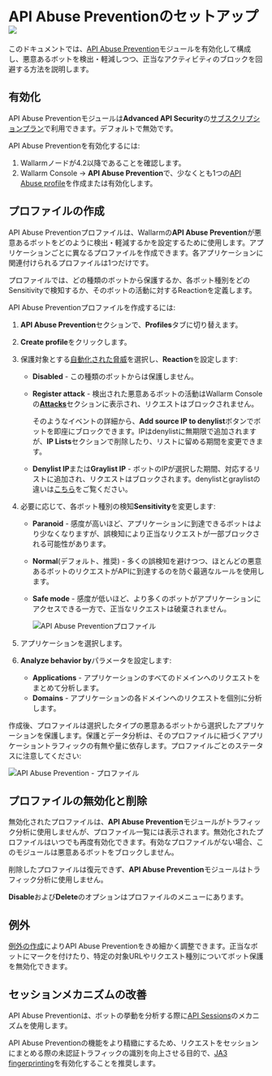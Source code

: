 # API Abuse Preventionのセットアップ <a href="../../about-wallarm/subscription-plans/#core-subscription-plans"><img src="../../images/api-security-tag.svg" style="border: none;"></a>

このドキュメントでは、[API Abuse Prevention](../api-abuse-prevention/overview.md)モジュールを有効化して構成し、悪意あるボットを検出・軽減しつつ、正当なアクティビティのブロックを回避する方法を説明します。

## 有効化

API Abuse Preventionモジュールは**Advanced API Security**の[サブスクリプションプラン](../about-wallarm/subscription-plans.md#core-subscription-plans)で利用できます。デフォルトで無効です。

API Abuse Preventionを有効化するには:

1. Wallarmノードが4.2以降であることを確認します。
1. Wallarm Console → **API Abuse Prevention**で、少なくとも1つの[API Abuse profile](#creating-profiles)を作成または有効化します。

## プロファイルの作成

API Abuse Preventionプロファイルは、Wallarmの**API Abuse Prevention**が悪意あるボットをどのように検出・軽減するかを設定するために使用します。アプリケーションごとに異なるプロファイルを作成できます。各アプリケーションに関連付けられるプロファイルは1つだけです。

プロファイルでは、どの種類のボットから保護するか、各ボット種別をどのSensitivityで検知するか、そのボットの活動に対するReactionを定義します。

API Abuse Preventionプロファイルを作成するには:

1. **API Abuse Prevention**セクションで、**Profiles**タブに切り替えます。
1. **Create profile**をクリックします。
1. 保護対象とする[自動化された脅威](../api-abuse-prevention/overview.md#automated-threats-blocked-by-api-abuse-prevention)を選択し、**Reaction**を設定します:
    
    * **Disabled** - この種類のボットからは保護しません。 
    * **Register attack** - 検出された悪意あるボットの活動はWallarm Consoleの[**Attacks**](../user-guides/events/check-attack.md)セクションに表示され、リクエストはブロックされません。

        そのようなイベントの詳細から、**Add source IP to denylist**ボタンでボットを即座にブロックできます。IPはdenylistに無期限で追加されますが、**IP Lists**セクションで削除したり、リストに留める期間を変更できます。

    * **Denylist IP**または**Graylist IP** - ボットのIPが選択した期間、対応するリストに追加され、リクエストはブロックされます。denylistとgraylistの違いは[こちら](../user-guides/ip-lists/overview.md)をご覧ください。

1. 必要に応じて、各ボット種別の検知**Sensitivity**を変更します:
    
    * **Paranoid** - 感度が高いほど、アプリケーションに到達できるボットはより少なくなりますが、誤検知により正当なリクエストが一部ブロックされる可能性があります。
    * **Normal**(デフォルト、推奨) - 多くの誤検知を避けつつ、ほとんどの悪意あるボットのリクエストがAPIに到達するのを防ぐ最適なルールを使用します。
    * **Safe mode** - 感度が低いほど、より多くのボットがアプリケーションにアクセスできる一方で、正当なリクエストは破棄されません。

        ![API Abuse Preventionプロファイル](../images/about-wallarm-waf/abi-abuse-prevention/create-api-abuse-prevention.png)

1. アプリケーションを選択します。
1. **Analyze behavior by**パラメータを設定します:

    * **Applications** - アプリケーションのすべてのドメインへのリクエストをまとめて分析します。
    * **Domains** - アプリケーションの各ドメインへのリクエストを個別に分析します。

<a name="per-profile-traffic"></a>作成後、プロファイルは選択したタイプの悪意あるボットから選択したアプリケーションを保護します。保護とデータ分析は、そのプロファイルに紐づくアプリケーショントラフィックの有無や量に依存します。プロファイルごとのステータスに注意してください:

![API Abuse Prevention - プロファイル](../images/about-wallarm-waf/abi-abuse-prevention/api-abuse-profiles-per-profile-status.png)

## プロファイルの無効化と削除

無効化されたプロファイルは、**API Abuse Prevention**モジュールがトラフィック分析に使用しませんが、プロファイル一覧には表示されます。無効化されたプロファイルはいつでも再度有効化できます。有効なプロファイルがない場合、このモジュールは悪意あるボットをブロックしません。

削除したプロファイルは復元できず、**API Abuse Prevention**モジュールはトラフィック分析に使用しません。

**Disable**および**Delete**のオプションはプロファイルのメニューにあります。

## 例外

[例外の作成](exceptions.md)によりAPI Abuse Preventionをきめ細かく調整できます。正当なボットにマークを付けたり、特定の対象URLやリクエスト種別についてボット保護を無効化できます。

## セッションメカニズムの改善

API Abuse Preventionは、ボットの挙動を分析する際に[API Sessions](../api-sessions/overview.md)のメカニズムを使用します。

API Abuse Preventionの機能をより精緻にするため、リクエストをセッションにまとめる際の未認証トラフィックの識別を向上させる目的で、[JA3 fingerprinting](../admin-en/enabling-ja3.md)を有効化することを推奨します。